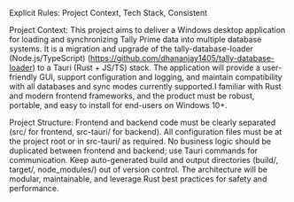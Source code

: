 Explicit Rules: Project Context, Tech Stack, Consistent

Project Context:
This project aims to deliver a Windows desktop application for loading and synchronizing Tally Prime data into multiple database systems. It is a migration and upgrade of the tally-database-loader (Node.js/TypeScript) (https://github.com/dhananjay1405/tally-database-loader) to a Tauri (Rust + JS/TS) stack. The application will provide a user-friendly GUI, support configuration and logging, and maintain compatibility with all databases and sync modes currently supported.I familiar with Rust and modern frontend frameworks, and the product must be robust, portable, and easy to install for end-users on Windows 10+.

Project Structure:
Frontend and backend code must be clearly separated (src/ for frontend, src-tauri/ for backend).
All configuration files must be at the project root or in src-tauri/ as required.
No business logic should be duplicated between frontend and backend; use Tauri commands for communication.
Keep auto-generated build and output directories (build/, target/, node_modules/) out of version control.
The architecture will be modular, maintainable, and leverage Rust best practices for safety and performance.

